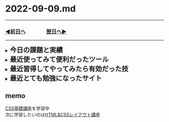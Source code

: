# 2022-09-09.md
  
---
### [◀️前日へ](https://github.com/yuasys/chatty-journal/blob/main/2022/09/2022-09-08.md)&emsp;&emsp;&emsp;&emsp;[翌日へ▶️](https://github.com/yuasys/chatty-journal/blob/main/2022/09/2022-09-10.md)
---
<details>
<summary><h2 style="display:inline">今日の課題と実績</h2></summary>
 <h3>やりたいこと/やったこと</h3>
 <ol>
  <li>tmlの基礎「レイアウト」のさらに基礎「CSS」勉強</li>
  <li>プレイグランド（いろいろ試して遊べる）環境の一層の強化</li>
   <ul>
    <li><a href="https://github.com/yuasys/d02.yuasys.jp">新リポジトリ（プライベート）</a>の制作
    <br>VsCodeの拡張機能sftpの導入と設定の工夫により、即時レンタルサーバーに反映するようにしたので、出来栄えの検査がしやすくなった。
    </li>
  </ul>
 </ol>
 <ul>
</details>
<details>
  <summary><h2 style="display:inline"?>最近使ってみて便利だったツール</h2></summary>
  <ul>
   <li>オンラインツール：<a href="https://favicon-generator.mintsu-dev.com/">ファビコンジェネレータ</a>で任意の画像をfaviconに変換</li>
   <li>オンラインツール：<a href="https://placehold.jp/">プレスホルダー</a>で任意サイズのダミー画像を生成</li>
  </ul>
</details>
 <details>
  <summary><h2 style="display:inline"?>最近習得してやってみたら有効だった技</h2></summary>
  <ul>
   <li>画面のキャッシュデータの削除／更新</li>
   <div><img style="width:640px" src="../../images/fig22-09-07_1.png"></div>
  </ul>
</details>
 <details>
  <summary><h2 style="display:inline"?>最近とても勉強になったサイト</h2></summary>
  <ul>
   <li>画像のレシオ保持についての知識：<a href="https://www.nishishi.com/css/resize-image-keep-aspect-ratio.html">このサイトによって</a>画像の縦横比を維持したままリサイズ(拡大/縮小)するCSSについて知見を得られた </li>
  </ul>
</details>


## memo
[CSS基礎講座](https://youtube.com/playlist?list=PLwM1-TnN_NN5jWN09yjtxWng2XZa88ate)を学習中  
次に学習したいのは[HTML&CSSレイアウト講座](https://youtube.com/playlist?list=PLwM1-TnN_NN5x6_-OTH9BFVgbYg_l7oEN)

